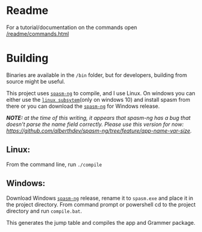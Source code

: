 # Readme
For a tutorial/documentation on the commands open [/readme/commands.html](/docs/readme.md)

# Building

Binaries are available in the `/bin` folder, but for developers, building from source might be useful.

This project uses [`spasm-ng`](https://github.com/alberthdev/spasm-ng) to compile, and I use Linux. On windows you can either use the [`linux subsytem`](https://www.windowscentral.com/install-windows-subsystem-linux-windows-10)(only on windows 10) and install spasm from there or you can download the [`spasm-ng`](https://github.com/alberthdev/spasm-ng/releases) for Windows release.

***NOTE:** at the time of this writing, it appears that spasm-ng has a bug that doesn't parse the name field correctly.
Please use this version for now: https://github.com/alberthdev/spasm-ng/tree/feature/app-name-var-size.*

## Linux:
From the command line, run `./compile`

## Windows:
Download Windows [`spasm-ng`](https://github.com/alberthdev/spasm-ng/releases) release, rename it to `spasm.exe` and place it in the project directory. From command prompt or powershell cd to the project directory and run `compile.bat`.

This generates the jump table and compiles the app and Grammer package.
